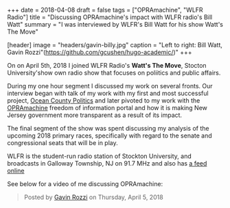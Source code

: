 +++
date = 2018-04-08
draft = false
tags = ["OPRAmachine", "WLFR Radio"]
title = "Discussing OPRAmachine's impact with WLFR radio's Bill Watt"
summary = "I was interviewed by WLFR's Bill Watt for his show Watt's The Move"

[header]
image = "headers/gavin-billy.jpg"
caption = "Left to right: Bill Watt, Gavin Rozzi"(https://github.com/gcushen/hugo-academic/)"
+++

On on April 5th, 2018 I joined WLFR Radio's **Watt's The Move**, Stocton University'show
own radio show that focuses on poliitics and public affairs.

During my one hour segment I discussed my work on several fronts. Our interview began with
talk of my work with my first and most successful project, [Ocean County Politics](https://www.gavinrozzi.com/project/politicsoc/)
and later pivoted to my work with the [OPRAmachine](https://www.gavinrozzi.com/project/opramachine/) freedom of information portal and
how it is making New Jersey government more transparent as a result of its impact.

The final segment of the show was spent discussing my analysis of the upcoming 2018 primary races, specifically with regard to the senate
and congressional seats that will be in play.

WLFR is the student-run radio station of Stockton University, and broadcasts
in Galloway Township, NJ on 91.7 MHz and also has [a feed online](http://wlfr.fm/)

See below for a video of me discussing OPRAmachine:

<div id="fb-root"></div>
<script>(function(d, s, id) {
  var js, fjs = d.getElementsByTagName(s)[0];
  if (d.getElementById(id)) return;
  js = d.createElement(s); js.id = id;
  js.src = 'https://connect.facebook.net/en_US/sdk.js#xfbml=1&version=v2.12&appId=367090096784329&autoLogAppEvents=1';
  fjs.parentNode.insertBefore(js, fjs);
}(document, 'script', 'facebook-jssdk'));</script>

<div class="fb-video" data-href="https://www.facebook.com/gavinrozzi/videos/10208691053793200/" data-width="500" data-show-text="false"><blockquote cite="https://www.facebook.com/gavinrozzi/videos/10208691053793200/" class="fb-xfbml-parse-ignore"><a href="https://www.facebook.com/gavinrozzi/videos/10208691053793200/"></a><p></p>Posted by <a href="#" role="button">Gavin Rozzi</a> on Thursday, April 5, 2018</blockquote></div>